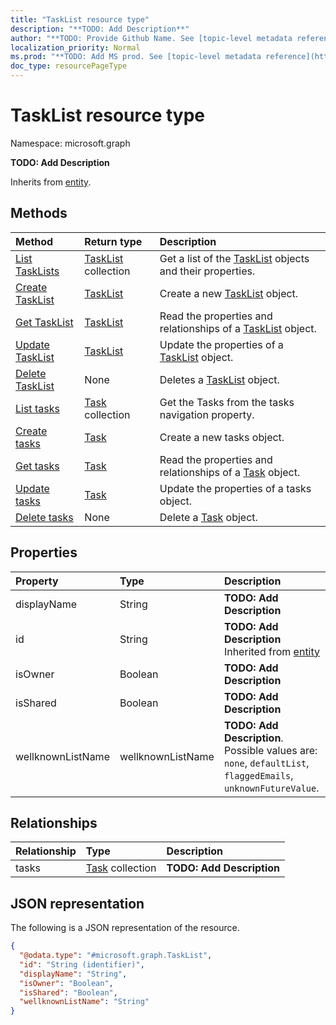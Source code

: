 ```yaml
---
title: "TaskList resource type"
description: "**TODO: Add Description**"
author: "**TODO: Provide Github Name. See [topic-level metadata reference](https://msgo.azurewebsites.net/add/document/guidelines/metadata.html#topic-level-metadata)**"
localization_priority: Normal
ms.prod: "**TODO: Add MS prod. See [topic-level metadata reference](https://msgo.azurewebsites.net/add/document/guidelines/metadata.html#topic-level-metadata)**"
doc_type: resourcePageType
---
```


# TaskList resource type

Namespace: microsoft.graph

**TODO: Add Description**


Inherits from [entity](../resources/entity.md).

## Methods
|Method|Return type|Description|
|:---|:---|:---|
|[List TaskLists](../api/tasklist-list.md)|[TaskList](../resources/tasklist.md) collection|Get a list of the [TaskList](../resources/tasklist.md) objects and their properties.|
|[Create TaskList](../api/tasklist-post-lists.md)|[TaskList](../resources/tasklist.md)|Create a new [TaskList](../resources/tasklist.md) object.|
|[Get TaskList](../api/tasklist-get.md)|[TaskList](../resources/tasklist.md)|Read the properties and relationships of a [TaskList](../resources/tasklist.md) object.|
|[Update TaskList](../api/tasklist-update.md)|[TaskList](../resources/tasklist.md)|Update the properties of a [TaskList](../resources/tasklist.md) object.|
|[Delete TaskList](../api/tasklist-delete.md)|None|Deletes a [TaskList](../resources/tasklist.md) object.|
|[List tasks](../api/tasklist-list-tasks.md)|[Task](../resources/task.md) collection|Get the Tasks from the tasks navigation property.|
|[Create tasks](../api/tasklist-post-tasks.md)|[Task](../resources/task.md)|Create a new tasks object.|
|[Get tasks](../api/tasklist-get-task.md)|[Task](../resources/task.md)|Read the properties and relationships of a [Task](../resources/task.md) object.|
|[Update tasks](../api/tasklist-update-tasks.md)|[Task](../resources/task.md)|Update the properties of a tasks object.|
|[Delete tasks](../api/tasklist-delete-tasks.md)|None|Delete a [Task](../resources/task.md) object.|

## Properties
|Property|Type|Description|
|:---|:---|:---|
|displayName|String|**TODO: Add Description**|
|id|String|**TODO: Add Description** Inherited from [entity](../resources/entity.md)|
|isOwner|Boolean|**TODO: Add Description**|
|isShared|Boolean|**TODO: Add Description**|
|wellknownListName|wellknownListName|**TODO: Add Description**. Possible values are: `none`, `defaultList`, `flaggedEmails`, `unknownFutureValue`.|

## Relationships
|Relationship|Type|Description|
|:---|:---|:---|
|tasks|[Task](../resources/task.md) collection|**TODO: Add Description**|

## JSON representation
The following is a JSON representation of the resource.
<!-- {
  "blockType": "resource",
  "keyProperty": "id",
  "@odata.type": "microsoft.graph.TaskList",
  "baseType": "microsoft.graph.entity",
  "openType": false
}
-->
``` json
{
  "@odata.type": "#microsoft.graph.TaskList",
  "id": "String (identifier)",
  "displayName": "String",
  "isOwner": "Boolean",
  "isShared": "Boolean",
  "wellknownListName": "String"
}
```

